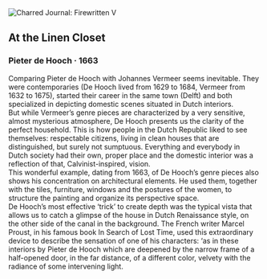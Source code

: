<div class="artwork-of-the-day">
  <div class="container">
    <div class="img-wrapper">
      <img
        src="https://uploads5.wikiart.org/images/pieter-de-hooch/at-the-linen-closet-1663(1).jpg!Large.jpg"
        alt="Charred Journal: Firewritten V" />
    </div>
    <div class="artwork-detail">
      <div class="artwork-origin"> 
        <h2 class="artwork-name">At the Linen Closet</h2>
        <h3 class="artist">
          Pieter de Hooch
                    ·  1663
        </h3>
      </div>
      <p class="description">
        <span class="artwork-description-text ng-binding" ng-bind-html="viewModel.ArtworkOfTheDay.Description | unsafe">Comparing Pieter de Hooch with Johannes Vermeer seems inevitable. They were contemporaries (De Hooch lived from 1629 to 1684, Vermeer from 1632 to 1675), started their career in the same town (Delft) and both specialized in depicting domestic scenes situated in Dutch interiors. 
<br>But while Vermeer’s genre pieces are characterized by a very sensitive, almost mysterious atmosphere, De Hooch presents us the clarity of the perfect household. This is how people in the Dutch Republic liked to see themselves: respectable citizens, living in clean houses that are distinguished, but surely not sumptuous. Everything and everybody in Dutch society had their own, proper place and the domestic interior was a reflection of that, Calvinist-inspired, vision.
<br>This wonderful example, dating from 1663, of De Hooch’s genre pieces also shows his concentration on architectural elements. He used them, together with the tiles, furniture, windows and the postures of the women, to structure the painting and organize its perspective space.
<br>De Hooch’s most effective ‘trick’ to create depth was the typical vista that allows us to catch a glimpse of the house in Dutch Renaissance style, on the other side of the canal in the background. The French writer Marcel Proust, in his famous book In Search of Lost Time, used this extraordinary device to describe the sensation of one of his characters: ‘as in these interiors by Pieter de Hooch which are deepened by the narrow frame of a half-opened door, in the far distance, of a different color, velvety with the radiance of some intervening light.</span>
                        <div class="text-shadow-container" ng-show="showShadow" style=""></div>
      </p>
    </div>
  </div>

</div>
